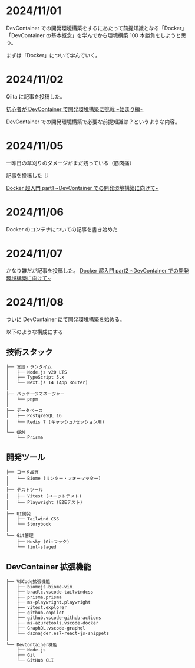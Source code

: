 # 2024/11/01

DevContainer での開発環境構築をするにあたって前提知識となる「Docker」「DevContainer の基本概念」を学んでから環境構築 100 本勝負をしようと思う。

まずは「Docker」について学んでいく。

# 2024/11/02

Qiita に記事を投稿した。

[初心者が DevContainer で開発環境構築に挑戦 ~始まり編~](https://qiita.com/ShoChanHobby/items/f7bbfed9232ce8ad3b20)

DevContainer での開発環境構築で必要な前提知識は？というような内容。

# 2024/11/05

一昨日の草刈りのダメージがまだ残っている（筋肉痛）

記事を投稿した ⇩

[Docker 超入門 part1 ~DevContainer での開発環境構築に向けて~](https://qiita.com/ShoChanHobby/items/ff9306123ea9926d431d)

# 2024/11/06

Docker のコンテナについての記事を書き始めた

# 2024/11/07

かなり雑だが記事を投稿した。
[Docker 超入門 part2 ~DevContainer での開発環境構築に向けて~](https://qiita.com/ShoChanHobby/items/2721d1872047e434ecae)

# 2024/11/08

ついに DevContainer にて開発環境構築を始める。

以下のような構成にする

## 技術スタック

```
├── 言語・ランタイム
│   ├── Node.js v20 LTS
│   ├── TypeScript 5.x
│   └── Next.js 14 (App Router)
│
├── パッケージマネージャー
│   └── pnpm
│
├── データベース
│   ├── PostgreSQL 16
│   └── Redis 7 (キャッシュ/セッション用)
│
└── ORM
    └── Prisma
```

## 開発ツール

```
├── コード品質
│   └── Biome (リンター・フォーマッター)
│
├── テストツール
│   ├── Vitest (ユニットテスト)
│   └── Playwright (E2Eテスト)
│
├── UI開発
│   ├── Tailwind CSS
│   └── Storybook
│
└── Git管理
    ├── Husky (Gitフック)
    └── lint-staged
```

## DevContainer 拡張機能

```
├── VSCode拡張機能
│   ├── biomejs.biome-vim
│   ├── bradlc.vscode-tailwindcss
│   ├── prisma.prisma
│   ├── ms-playwright.playwright
│   ├── vitest.explorer
│   ├── github.copilot
│   ├── github.vscode-github-actions
│   ├── ms-azuretools.vscode-docker
│   ├── GraphQL.vscode-graphql
│   └── dsznajder.es7-react-js-snippets
│
└── DevContainer機能
    ├── Node.js
    ├── Git
    └── GitHub CLI
```

